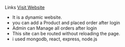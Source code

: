 Links
[Visit Website]()

- It is a dynamic website.
- you can add a Product and placed order after login
- Admin can Manage all orders after login
- This site can be routed without reloading the page.
- i used mongodb, react, express, node.js